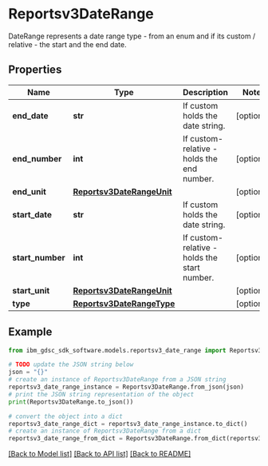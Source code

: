 # Reportsv3DateRange

DateRange represents a date range type - from an enum and if its custom / relative - the start and the end date.

## Properties

Name | Type | Description | Notes
------------ | ------------- | ------------- | -------------
**end_date** | **str** | If custom holds the date string. | [optional] 
**end_number** | **int** | If custom-relative -  holds the end number. | [optional] 
**end_unit** | [**Reportsv3DateRangeUnit**](Reportsv3DateRangeUnit.md) |  | [optional] 
**start_date** | **str** | If custom holds the date string. | [optional] 
**start_number** | **int** | If custom-relative -  holds the start number. | [optional] 
**start_unit** | [**Reportsv3DateRangeUnit**](Reportsv3DateRangeUnit.md) |  | [optional] 
**type** | [**Reportsv3DateRangeType**](Reportsv3DateRangeType.md) |  | [optional] 

## Example

```python
from ibm_gdsc_sdk_software.models.reportsv3_date_range import Reportsv3DateRange

# TODO update the JSON string below
json = "{}"
# create an instance of Reportsv3DateRange from a JSON string
reportsv3_date_range_instance = Reportsv3DateRange.from_json(json)
# print the JSON string representation of the object
print(Reportsv3DateRange.to_json())

# convert the object into a dict
reportsv3_date_range_dict = reportsv3_date_range_instance.to_dict()
# create an instance of Reportsv3DateRange from a dict
reportsv3_date_range_from_dict = Reportsv3DateRange.from_dict(reportsv3_date_range_dict)
```
[[Back to Model list]](../README.md#documentation-for-models) [[Back to API list]](../README.md#documentation-for-api-endpoints) [[Back to README]](../README.md)


